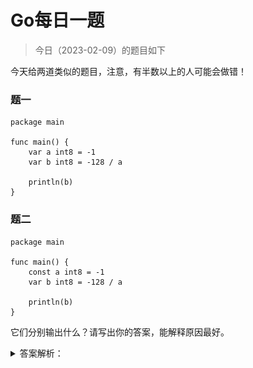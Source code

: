 # Go每日一题

> 今日（2023-02-09）的题目如下

今天给两道类似的题目，注意，有半数以上的人可能会做错！

### 题一

```golang
package main

func main() {
    var a int8 = -1
    var b int8 = -128 / a

    println(b)
}
```

### 题二

```golang
package main

func main() {
    const a int8 = -1
    var b int8 = -128 / a

    println(b)
}
```

它们分别输出什么？请写出你的答案，能解释原因最好。


<details>
<summary>答案解析：</summary>
<div>

这是站长在去年双节期间公众号「polarisxu」上发布的题目。

答对的人真不多（半数以上答错了），特别是题一，一半以上竟然是 128，难道不知道 int8 能表示的范围吗？[-128, 127]。不过为什么答案是：题一 -128，题二编译错误？

其实这是一道计算机基础题。

先看看网友 Jayce 的解释：第一题是 -128（untyped const）/ -1 (int8 var)，untyped 隐式转换为 int8，刚好在范围内，结果是 128 ，溢出 int8 的范围。因为结果不是常量，允许溢出，最高位为符号位，变成了补码，刚好又是 -128。 第二题 -128 和 -1 都是 const，直接在编译时求值，untyped 的 -128 隐式转 int8，结果为 128，仍然是一个 const。const 转换时不允许溢出，编译错误。 其实差别就是表达式的值，题一不是常量题二是，常量类型转换不允许溢出后 truncate。

### 关于补码

如果你忘了补码（`Two's Complement`，2 的补码，一般直接称为补码），这里简单做个说明。

先问一个问题：在计算机内部 -1 二进制表示是什么（假如为 int8）？

我们很容易这么想：1 的二进制是 00000001，而最高位是符号位，因此 -1 是 10000001。因为 1 + (-1) = 0，但 00000001 + 10000001 = 10000010，很显然，这个结果不是 0。这是原码表示。

![原码形式](./complement01.png)

所以，计算机内部采用补码（Two's Complement）表示负数。补码怎么得到呢？一般分两步：

![-1的补码表示](./complement02.png)

第一步，每一个二进制位都取相反值，0 变成 1，1 变成 0。比如，00000001 的相反值就是 11111110。

第二步，将上一步得到的值加 1。11111110 就变成 11111111。

![补码形式的加法](./complement03.png)

关于原码、反码和补码，可以看这篇文章：[https://www.cnblogs.com/zhangziqiu/archive/2011/03/30/ComputerCode.html](https://www.cnblogs.com/zhangziqiu/archive/2011/03/30/ComputerCode.html)，很详细。

### 题解

#### 先看题一

因为 `var b int8 = -128 / a` 不是常量表达式，因此 untyped 常量 -128 隐式转换为 int8 类型（即和 a 的类型一致），所以 `-128 / a` 的结果是 int8 类型，值是 128，超出了 int8 的范围。因为结果不是常量，允许溢出，128 的二进制表示是 10000000，正好是 -128 的补码。所以，第一题的结果是 -128。

> 关于整数溢出的 Go 语言规范说明：[https://hao.studygolang.com/golang_spec.html#id158](https://hao.studygolang.com/golang_spec.html#id158)。

在 Go 语言规范中关于整数运算有这样的说明：[https://hao.studygolang.com/golang_spec.html#id327](https://hao.studygolang.com/golang_spec.html#id327)

> 对于两个整数值 x 和 y ，其整数商 q = x / y 和余数 r = x % y 满足如下关系：
>
> x = q*y + r 且 |r| < |y|
>
> 这个规则有一个例外，如果对于 x 的整数类型来说，被除数 x 是该类型中最负的那个值，那么，因为 补码 的 整数溢出 ，商 q = x / -1 等于 x （并且 r = 0 ）。

所以例外情况有：

类型 | x, q 的值
-- | --
int8 | -128
int16 | -32768
int32 | -2147483648
int64 | -9223372036854775808

#### 再看题二

对于 `var b int8 = -128 / a`，因为 a 是 int8 类型常量，所以 `-128 / a` 是常量表达式，在编译器计算，结果必然也是常量。因为 a 的类型是 int8，因此 -128 也会隐式转为 int8 类型，128 这个结果超过了 int8 的范围，但常量不允许溢出，因此编译报错。

### 总结
这题并非 Go 独有，而是计算机的基础。比如相应的 C 语言程序，结果和 Go 对应程序是一样的。

```c
// 对应题一
#include <stdio.h>

int main() {
        char a = -1;
        char b = -128 / a;

        printf("%d\n", b);

        return 0;
}
```

结果 -128。

```c
// 对应题二
#include <stdio.h>

int main() {
        const char a = -1;
        char b = -128 / a;

        printf("%d\n", b);

        return 0;
}
```

编译报错。

答案解析来自：[https://polarisxu.studygolang.com/posts/basic/complement/](https://polarisxu.studygolang.com/posts/basic/complement/)。


---

### 16楼

原码、反码、补码----被搞晕了。 -1 1000 0001 【原码】 -1 1111 1110 反码 -1 1111 1111 补码=反码+1

</div>
</details>